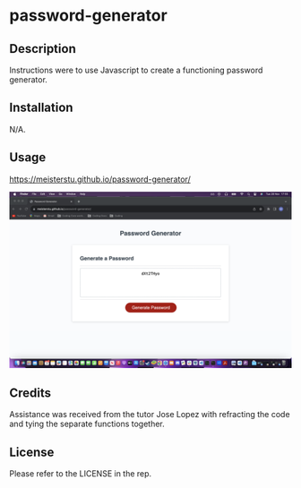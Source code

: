 # password-generator

## Description

Instructions were to use Javascript to create a functioning password generator.


## Installation

N/A.


## Usage

https://meisterstu.github.io/password-generator/

<img width="1440" alt="password-generator-screenshot" src="./images/screenshot.png">


## Credits

Assistance was received from the tutor Jose Lopez with refracting the code and tying the separate functions together.


## License

Please refer to the LICENSE in the rep.

